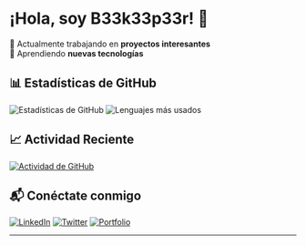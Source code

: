 # ¡Hola, soy B33k33p33r! 👋

🔭 Actualmente trabajando en **proyectos interesantes**  
🌱 Aprendiendo **nuevas tecnologías**   


## 📊 Estadísticas de GitHub

![Estadísticas de GitHub](https://github-readme-stats.vercel.app/api?username=b33k33p33r&show_icons=true&theme=radical)
![Lenguajes más usados](https://github-readme-stats.vercel.app/api/top-langs/?username=b33k33p33r&layout=compact&theme=radical)



## 📈 Actividad Reciente

[![Actividad de GitHub](https://github-readme-activity-graph.vercel.app/graph?username=b33k33p33r&theme=react-dark)](https://github.com/b33k33p33r)


## 📬 Conéctate conmigo

[![LinkedIn](https://img.shields.io/badge/LinkedIn-0077B5?style=for-the-badge&logo=linkedin&logoColor=white)](https://www.linkedin.com/in/tu-perfil)
[![Twitter](https://img.shields.io/badge/Twitter-1DA1F2?style=for-the-badge&logo=twitter&logoColor=white)](https://x.com/b33k33p33r)
[![Portfolio](https://img.shields.io/badge/Portfolio-000000?style=for-the-badge&logo=firefox&logoColor=white)](https://tuweb.com)

---

